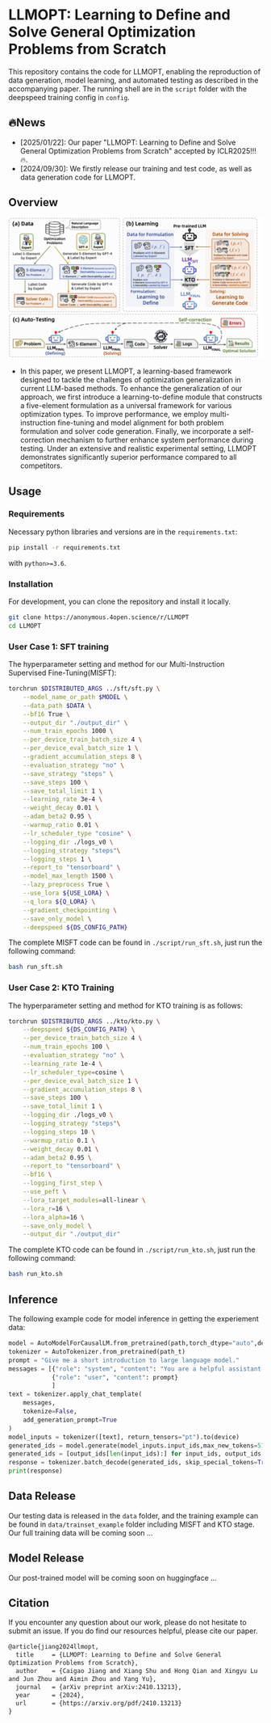 # LLMOPT: Learning to Define and Solve General Optimization Problems from Scratch

This repository contains the code for LLMOPT, enabling the reproduction of data generation, model learning, and automated testing as described in the accompanying paper. The running shell are in the `script` folder with the deepspeed training config in `config`.

## 🔥News
- [2025/01/22]: Our paper "LLMOPT: Learning to Define and Solve General Optimization Problems from Scratch" accepted by ICLR2025!!! 🔥.
- [2024/09/30]: We firstly release our training and test code, as well as data generation code for LLMOPT.

## Overview
![LLMOPT](./docs/fw.png)

- In this paper, we present LLMOPT, a learning-based framework designed to tackle the challenges of optimization generalization in current LLM-based methods. To enhance the generalization of our approach, we first introduce a learning-to-define module that constructs a five-element formulation as a universal framework for various optimization types. To improve performance, we employ multi-instruction fine-tuning and model alignment for both problem formulation and solver code generation. Finally, we incorporate a self-correction mechanism to further enhance system performance during testing. Under an extensive and realistic experimental setting, LLMOPT demonstrates significantly superior performance compared to all competitors.

## Usage
### Requirements
Necessary python libraries and versions are in the `requirements.txt`:
```bash
pip install -r requirements.txt
```
with `python>=3.6`. 

### Installation
For development, you can clone the repository and install it locally.
```bash
git clone https://anonymous.4open.science/r/LLMOPT
cd LLMOPT
```

### User Case 1: SFT training

The hyperparameter setting and method for our Multi-Instruction Supervised Fine-Tuning(MISFT):
```bash
torchrun $DISTRIBUTED_ARGS ../sft/sft.py \
    --model_name_or_path $MODEL \
    --data_path $DATA \
    --bf16 True \
    --output_dir "./output_dir" \
    --num_train_epochs 1000 \
    --per_device_train_batch_size 4 \
    --per_device_eval_batch_size 1 \
    --gradient_accumulation_steps 8 \
    --evaluation_strategy "no" \
    --save_strategy "steps" \
    --save_steps 100 \
    --save_total_limit 1 \
    --learning_rate 3e-4 \
    --weight_decay 0.01 \
    --adam_beta2 0.95 \
    --warmup_ratio 0.01 \
    --lr_scheduler_type "cosine" \
    --logging_dir ./logs_v0 \
    --logging_strategy "steps"\
    --logging_steps 1 \
    --report_to "tensorboard" \
    --model_max_length 1500 \
    --lazy_preprocess True \
    --use_lora ${USE_LORA} \
    --q_lora ${Q_LORA} \
    --gradient_checkpointing \
    --save_only_model \
    --deepspeed ${DS_CONFIG_PATH}
```
The complete MISFT code can be found in `./script/run_sft.sh`, just run the following command:
```bash
bash run_sft.sh
```

### User Case 2: KTO Training

The hyperparameter setting and method for KTO training is as follows:
```bash
torchrun $DISTRIBUTED_ARGS ../kto/kto.py \
    --deepspeed ${DS_CONFIG_PATH} \
    --per_device_train_batch_size 4 \
    --num_train_epochs 100 \
    --evaluation_strategy "no" \
    --learning_rate 1e-4 \
    --lr_scheduler_type=cosine \
    --per_device_eval_batch_size 1 \
    --gradient_accumulation_steps 8 \
    --save_steps 100 \
    --save_total_limit 1 \
    --logging_dir ./logs_v0 \
    --logging_strategy "steps"\
    --logging_steps 10 \
    --warmup_ratio 0.1 \
    --weight_decay 0.01 \
    --adam_beta2 0.95 \
    --report_to "tensorboard" \
    --bf16 \
    --logging_first_step \
    --use_peft \
    --lora_target_modules=all-linear \
    --lora_r=16 \
    --lora_alpha=16 \
    --save_only_model \
    --output_dir "./output_dir"
```
The complete KTO code can be found in `./script/run_kto.sh`, just run the following command:
```bash
bash run_kto.sh
```
## Inference
The following example code for model inference in getting the experiement data:
```python
model = AutoModelForCausalLM.from_pretrained(path,torch_dtype="auto",device_map="auto")
tokenizer = AutoTokenizer.from_pretrained(path_t)
prompt = "Give me a short introduction to large language model."
messages = [{"role": "system", "content": "You are a helpful assistant."},
            {"role": "user", "content": prompt}
            ]
text = tokenizer.apply_chat_template(
    messages,
    tokenize=False,
    add_generation_prompt=True
)
model_inputs = tokenizer([text], return_tensors="pt").to(device)
generated_ids = model.generate(model_inputs.input_ids,max_new_tokens=512)
generated_ids = [output_ids[len(input_ids):] for input_ids, output_ids in zip(model_inputs.input_ids generated_ids)]
response = tokenizer.batch_decode(generated_ids, skip_special_tokens=True)[0]
print(response)
```

## Data Release
Our testing data is released in the `data` folder, and the training example can be found in `data/trainset_example` folder including MISFT and KTO stage. Our full training data will be coming soon ...

## Model Release
Our post-trained model will be coming soon on huggingface ...

## Citation 
If you encounter any question about our work, please do not hesitate to submit an issue. If you do find our resources helpful, please cite our paper.

```
@article{jiang2024llmopt,
  title     = {LLMOPT: Learning to Define and Solve General Optimization Problems from Scratch},
  author    = {Caigao Jiang and Xiang Shu and Hong Qian and Xingyu Lu and Jun Zhou and Aimin Zhou and Yang Yu},
  journal   = {arXiv preprint arXiv:2410.13213},
  year      = {2024},
  url       = {https://arxiv.org/pdf/2410.13213}
}
```

